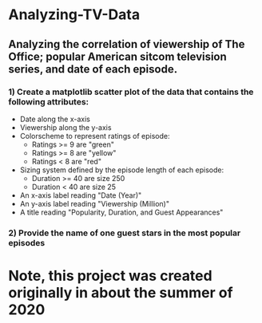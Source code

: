 # Analyzing-TV-Data
## Analyzing the correlation of viewership of The Office; popular American sitcom television series, and date of each episode. 

### 1) Create a matplotlib scatter plot of the data that contains the following attributes: 
  * Date along the x-axis
  * Viewership along the y-axis
  * Colorscheme to represent ratings of episode:
    * Ratings >= 9 are "green"
    * Ratings >= 8 are "yellow"
    * Ratings < 8 are "red"
  * Sizing system defined by the episode length of each episode:
    * Duration >= 40 are size 250
    * Duration < 40 are size 25
  * An x-axis label reading "Date (Year)"
  * An y-axis label reading "Viewership (Million)"
  * A title reading "Popularity, Duration, and Guest Appearances"
  
### 2) Provide the name of one guest stars in the most popular episodes

# Note, this project was created originally in about the summer of 2020  

